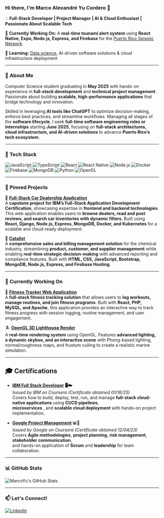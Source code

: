### Hi there, I'm Marco Alexandré Yu Cordero 👋

💡 **Full-Stack Developer | Project Manager | AI & Cloud Enthusiast | Passionate About Scalable Tech**

🔭 **Currently Working On:** A **real-time tsunami alert system** using **React Native, Expo, Node.js, Express, and Firebase** for the [Puerto Rico Seismic Network](https://redsismica.uprm.edu/index.php)

🌱 **Learning:** [Data science](https://www.coursera.org/professional-certificates/ibm), AI-driven software solutions & cloud infrastructure deployment

---

### 🚀 **About Me**
Computer Science student graduating in **May 2025** with hands-on experience in **full-stack development** and **technical project management**. Passionate about building **scalable, high-performance applications** that bridge technology and innovation. 

Skilled in leveraging **AI tools like ChatGPT** to optimize decision-making, enforce best practices, and streamline workflows. Managing all stages of the **software lifecycle**, I seek **full-time software engineering roles or internships** starting **June 2025**, focusing on **full-stack architectures, cloud infrastructure, and AI-driven solutions** to advance **Puerto Rico’s tech ecosystem**.

---

### 🚀 **Tech Stack**
![JavaScript](https://img.shields.io/badge/JavaScript-F7DF1E?style=for-the-badge&logo=javascript&logoColor=black)
![TypeScript](https://img.shields.io/badge/TypeScript-3178C6?style=for-the-badge&logo=typescript&logoColor=white)
![React](https://img.shields.io/badge/React-20232A?style=for-the-badge&logo=react&logoColor=61DAFB)
![React Native](https://img.shields.io/badge/React_Native-20232A?style=for-the-badge&logo=react&logoColor=61DAFB)
![Node.js](https://img.shields.io/badge/Node.js-43853D?style=for-the-badge&logo=node.js&logoColor=white)
![Docker](https://img.shields.io/badge/Docker-2496ED?style=for-the-badge&logo=docker&logoColor=white)
![Firebase](https://img.shields.io/badge/Firebase-FFCA28?style=for-the-badge&logo=firebase&logoColor=black)
![MongoDB](https://img.shields.io/badge/MongoDB-4EA94B?style=for-the-badge&logo=mongodb&logoColor=white)
![Python](https://img.shields.io/badge/Python-3776AB?style=for-the-badge&logo=python&logoColor=white)
![OpenGL](https://img.shields.io/badge/OpenGL-5586A4?style=for-the-badge&logo=opengl&logoColor=white)

---

### 📌 **Pinned Projects**
🚗 **[Full-Stack Car Dealership Application](https://github.com/marcoyuuu/xrwvm-fullstack_developer_capstone)**  
A **capstone project for IBM’s Full-Stack Application Development Certification**, showcasing expertise in **frontend and backend technologies**. This web application enables users to **browse dealers, read and post reviews, and search car inventories with dynamic filters**. Built using **React, Django, Node.js, Express, MongoDB, Docker, and Kubernetes** for a scalable and cloud-ready deployment.

🔬 **[Catalist](https://github.com/marcoyuuu/Catalist)**  
A **comprehensive sales and billing management solution** for the chemical industry, streamlining **product, customer, and supplier management** while enabling **real-time strategic decision-making** with advanced reporting and compliance features. Built with **HTML, CSS, JavaScript, Bootstrap, MongoDB, Node.js, Express, and Firebase Hosting**.

---

### 📌 **Currently Working On**
💪 **[Fitness Tracker Web Application](https://github.com/marcoyuuu/Fitness_Tracker_DB)**  
A **full-stack fitness tracking solution** that allows users to **log workouts, manage routines, and join fitness programs**. Built with **React, PHP, MySQL, and Apache**, this application provides an interactive way to track fitness progress with session logging, routine management, and user engagement.


🏝 **[OpenGL 3D Lighthouse Render](https://github.com/marcoyuuu/Examen-Final-Proyecto-paper-ACM-SIGGRAPH)**  
A **real-time rendering system** using OpenGL. Features **advanced lighting, a dynamic skybox, and an interactive scene** with Phong-based lighting, normal/roughness maps, and frustum culling to create a realistic marine simulation.

---

## 🎓 Certifications

- **[IBM Full Stack Developer](https://www.coursera.org/professional-certificates/ibm-full-stack-cloud-developer) 🖥️☁️**  
  *Issued by IBM on Coursera (Certificate obtained 01/16/25)*  
  Covers how to build, deploy, test, run, and manage **full-stack cloud-native applications** using **CI/CD pipelines**,  
  **microservices** , and **scalable cloud deployment** with hands-on project implementation.

- **[Google Project Management](https://www.coursera.org/professional-certificates/google-project-management/) 📊📅**  
  *Issued by Google on Coursera (Certificate obtained 12/04/23)*  
  Covers **Agile methodologies**, **project planning**, **risk management**, **stakeholder communication**,  
  and hands-on application of **Scrum** and **leadership** for team collaboration.

---

### 📊 **GitHub Stats**
![MarcoYu's GitHub Stats](https://github-readme-stats.vercel.app/api?username=marcoyuuu&show_icons=true&theme=tokyonight)

---

### 📫 **Let's Connect!**
[![LinkedIn](https://img.shields.io/badge/LinkedIn-0077B5?style=for-the-badge&logo=linkedin&logoColor=white)](https://www.linkedin.com/in/marco-yu-cordero-2315541b3/)
